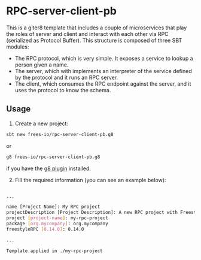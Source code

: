 # RPC-server-client-pb

This is a giter8 template that includes a couple of microservices that play the roles of server and client and interact with each other via RPC (serialized as Protocol Buffer). This structure is composed of three SBT modules:

- The RPC protocol, which is very simple. It exposes a service to lookup a person given a name.
- The server, which with implements an interpreter of the service defined by the protocol and it runs an RPC server.
- The client, which consumes the RPC endpoint against the server, and it uses the protocol to know the schema.

## Usage

1. Create a new project:

```bash
sbt new frees-io/rpc-server-client-pb.g8
```

or

```bash
g8 frees-io/rpc-server-client-pb.g8
```

if you have the [g8 plugin](http://www.foundweekends.org/giter8/setup.html) installed.

2. Fill the required information (you can see an example below):

```bash

...

name [Project Name]: My RPC project
projectDescription [Project Description]: A new RPC project with Freestyle-RPC
project [project-name]: my-rpc-project
package [org.mycompany]: org.mycompany
freestyleRPC [0.14.0]: 0.14.0

...

Template applied in ./my-rpc-project
```
